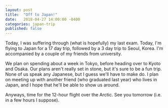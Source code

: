 ```yaml
---
layout: post
title:  "Off to Japan!"
date:   2018-04-27 14:00:00 -0400
categories: japan-trip
published: false
---
```

Today, I was suffering through (what is hopefully) my last exam. Today, I'm flying to Japan for a 17 day trip, followed by a 3 day trip to Seoul, Korea. I'm accompanied by a couple of my friends from university.

We plan on spending about a week in Tokyo, before heading over to Kyoto and Osaka. Our plans aren't really set in stone, but it's sure to be a fun trip. None of us speak any Japanese, but I guess we'll have to make do. I plan on meeting up with another friend (who graduated last year) who lives in Japan, and I hope that he'll be able to show us around. 

Anyways, time for the 12-hour flight over the Arctic. See you tomorrow (i.e. in a few hours I suppose).
